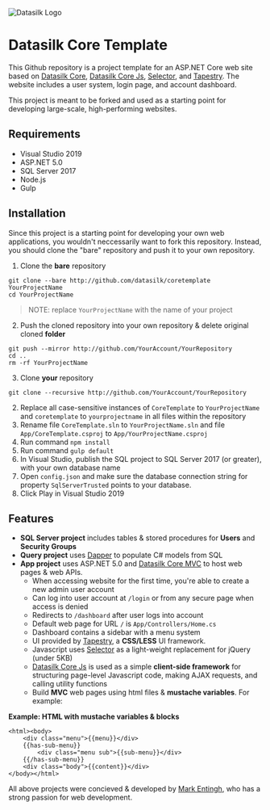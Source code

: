 ![Datasilk Logo](http://www.markentingh.com/projects/datasilk/logo.png)

# Datasilk Core Template

This Github repository is a project template for an ASP.NET Core web site based on [Datasilk Core](http://github.com/Datasilk/Core), [Datasilk Core Js](http://github.com/Datasilk/CoreJs), [Selector](http://github.com/websilk/selector), and [Tapestry](http://github.com/Websilk/Tapestry). The website includes a user system, login page, and account dashboard. 

This project is meant to be forked and used as a starting point for developing large-scale, high-performing websites.

## Requirements

* Visual Studio 2019
* ASP.NET 5.0
* SQL Server 2017
* Node.js
* Gulp

## Installation

Since this project is a starting point for developing your own web applications, you wouldn't neccessarily want to fork this repository. Instead, you should clone the "bare" repository and push it to your own repository.
	
1. Clone the **bare** repository

```
git clone --bare http://github.com/datasilk/coretemplate YourProjectName
cd YourProjectName
```

> NOTE: replace `YourProjectName` with the name of your project

2. Push the cloned repository into your own repository & delete original cloned **folder**
	
```
git push --mirror http://github.com/YourAccount/YourRepository
cd ..
rm -rf YourProjectName
```

3. Clone **your** repository

```
git clone --recursive http://github.com/YourAccount/YourRepository
```

2. Replace all case-sensitive instances of `CoreTemplate` to `YourProjectName` and `coretemplate` to `yourprojectname` in all files within the repository
3. Rename file `CoreTemplate.sln` to `YourProjectName.sln` and file `App/CoreTemplate.csproj` to `App/YourProjectName.csproj`
2. Run command ```npm install```
3. Run command ```gulp default```
4. In Visual Studio, publish the SQL project to SQL Server 2017 (or greater), with your own database name
5. Open `config.json` and make sure the database connection string for property `SqlServerTrusted` points to your database.
6. Click Play in Visual Studio 2019


## Features
* **SQL Server project** includes tables & stored procedures for **Users** and **Security Groups**
* **Query project** uses [Dapper](http://github.com/StackExchange/Dapper) to populate C# models from SQL
* **App project** uses ASP.NET 5.0 and [Datasilk Core MVC](http://github.com/Datasilk/Core) to host web pages & web APIs.
	* When accessing website for the first time, you're able to create a new admin user account
    * Can log into user account at `/login` or from any secure page when access is denied
    * Redirects to `/dashboard` after user logs into account
    * Default web page for URL `/` is `App/Controllers/Home.cs`
    * Dashboard contains a sidebar with a menu system
    * UI provided by [Tapestry](http://github.com/Websilk/Tapestry), a **CSS/LESS** UI framework.
    * Javascript uses [Selector](http://github.com/Websilk/Selector) as a light-weight replacement for jQuery (under 5KB)
	* [Datasilk Core Js](http://github.com/Datasilk/CoreJs) is used as a simple **client-side framework** for structuring page-level Javascript code, making AJAX requests, and calling utility functions
	* Build **MVC** web pages using html files & **mustache variables**. For example:
     
**Example: HTML with mustache variables & blocks**
```
<html><body>
	<div class="menu">{{menu}}</div>
	{{has-sub-menu}}
		<div class="menu sub">{{sub-menu}}</div>
	{{/has-sub-menu}}
	<div class="body">{{content}}</div>
</body></html>
```

All above projects were concieved & developed by [Mark Entingh](http://www.markentingh.com), who has a strong passion for web development.




